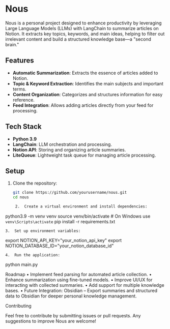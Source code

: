
# Nous

Nous is a personal project designed to enhance productivity by leveraging Large Language Models (LLMs) with LangChain to summarize articles on Notion. It extracts key topics, keywords, and main ideas, helping to filter out irrelevant content and build a structured knowledge base—a "second brain."

## Features

- **Automatic Summarization**: Extracts the essence of articles added to Notion.  
- **Topic & Keyword Extraction**: Identifies the main subjects and important terms.  
- **Content Organization**: Categorizes and structures information for easy reference.  
- **Feed Integration**: Allows adding articles directly from your feed for processing.  

## Tech Stack

- **Python 3.9**  
- **LangChain**: LLM orchestration and processing.  
- **Notion API**: Storing and organizing article summaries.  
- **LiteQueue**: Lightweight task queue for managing article processing.  

## Setup

1. Clone the repository:
   ```sh
   git clone https://github.com/yourusername/nous.git
   cd nous

	2.	Create a virtual environment and install dependencies:

python3.9 -m venv venv
source venv/bin/activate  # On Windows use `venv\Scripts\activate`
pip install -r requirements.txt


	3.	Set up environment variables:

export NOTION_API_KEY="your_notion_api_key"
export NOTION_DATABASE_ID="your_notion_database_id"


	4.	Run the application:

python main.py



Roadmap
	•	Implement feed parsing for automated article collection.
	•	Enhance summarization using fine-tuned models.
	•	Improve UI/UX for interacting with collected summaries.
	•	Add support for multiple knowledge bases.
	•	Future Integration: Obsidian – Export summaries and structured data to Obsidian for deeper personal knowledge management.

Contributing

Feel free to contribute by submitting issues or pull requests. Any suggestions to improve Nous are welcome!

